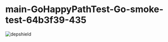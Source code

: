 # main-GoHappyPathTest-Go-smoke-test-64b3f39-435

![depshield](https://depshield.sonatype.org/badges/depshield-prod/main-GoHappyPathTest-Go-smoke-test-64b3f39-435/depshield.svg)